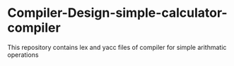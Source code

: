 # Compiler-Design-simple-calculator-compiler
This repository contains lex and yacc files of compiler for simple arithmatic operations
